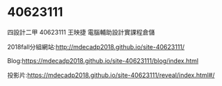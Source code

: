 # 40623111
四設計二甲 40623111 王映捷 電腦輔助設計實課程倉儲

2018fall分組網站:http://mdecadp2018.github.io/site-40623111/

Blog:https://mdecadp2018.github.io/site-40623111/blog/index.html

投影片:https://mdecadp2018.github.io/site-40623111/reveal/index.html#/